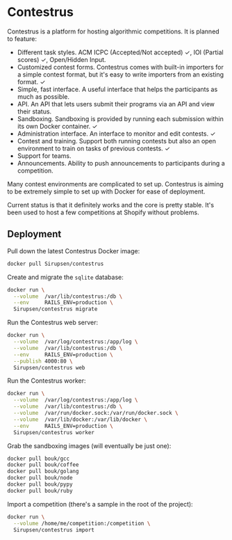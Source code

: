 # Contestrus

Contestrus is a platform for hosting algorithmic competitions. It is planned to
feature:

* Different task styles. ACM ICPC (Accepted/Not accepted) ✓, IOI (Partial scores) ✓,
  Open/Hidden Input.
* Customized contest forms. Contestrus comes with built-in importers for a
  simple contest format, but it's easy to write importers from an existing
  format. ✓
* Simple, fast interface. A useful interface that helps the participants as much
  as possible.
* API. An API that lets users submit their programs via an API and view their
  status.
* Sandboxing. Sandboxing is provided by running each submission within its own
  Docker container. ✓
* Administration interface. An interface to monitor and edit contests. ✓
* Contest and training. Support both running contests but also an open
  environment to train on tasks of previous contests. ✓
* Support for teams.
* Announcements. Ability to push announcements to participants during a
  competition.

Many contest environments are complicated to set up. Contestrus is aiming to be
extremely simple to set up with Docker for ease of deployment.

Current status is that it definitely works and the core is pretty stable. It's
been used to host a few competitions at Shopify without problems.

## Deployment

Pull down the latest Contestrus Docker image:

```bash
docker pull Sirupsen/contestrus
```

Create and migrate the `sqlite` database:

```bash
docker run \
  --volume  /var/lib/contestrus:/db \
  --env     RAILS_ENV=production \
  Sirupsen/contestrus migrate
```

Run the Contestrus web server:

```bash
docker run \
  --volume  /var/log/contestrus:/app/log \
  --volume  /var/lib/contestrus:/db \
  --env     RAILS_ENV=production \
  --publish 4000:80 \
  Sirupsen/contestrus web
```

Run the Contestrus worker:

```bash
docker run \
  --volume  /var/log/contestrus:/app/log \
  --volume  /var/lib/contestrus:/db \
  --volume  /var/run/docker.sock:/var/run/docker.sock \
  --volume  /var/lib/docker:/var/lib/docker \
  --env     RAILS_ENV=production \
  Sirupsen/contestrus worker
```

Grab the sandboxing images (will eventually be just one):

```bash
docker pull bouk/gcc
docker pull bouk/coffee
docker pull bouk/golang
docker pull bouk/node
docker pull bouk/pypy
docker pull bouk/ruby
```

Import a competition (there's a sample in the root of the project):

```bash
docker run \
  --volume /home/me/competition:/competition \
  Sirupsen/contestrus import
```
